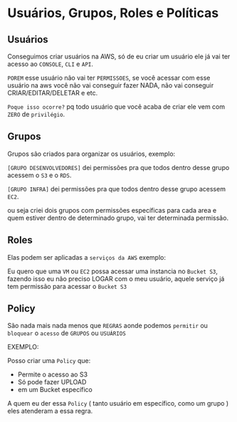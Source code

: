 # Usuários, Grupos, Roles e Políticas

## Usuários

Conseguimos criar usuários na AWS, só de eu criar um usuário ele já vai ter acesso ao `CONSOLE`, `CLI` e `API`.<br>

`POREM` esse usuário não vai ter `PERMISSOES`, se você acessar com esse usuário na aws você não vai conseguir fazer NADA, não vai conseguir CRIAR/EDITAR/DELETAR e etc.

`Poque isso ocorre?` pq todo usuário que você acaba de criar ele vem com `ZERO` de `privilégio`.

## Grupos

Grupos são criados para organizar os usuários, exemplo:

`[GRUPO DESENVOLVEDORES]` dei permissões pra que todos dentro desse grupo acessem o `S3` e o `RDS`.

`[GRUPO INFRA]` dei permissões pra que todos dentro desse grupo acessem `EC2`.

ou seja criei dois grupos com permissões específicas para cada area e quem estiver dentro de determinado grupo,
vai ter determinada permissão.

## Roles

Elas podem ser aplicadas a `serviços da AWS` exemplo:

Eu quero que uma `VM` ou `EC2` possa acessar uma instancia no `Bucket S3`, fazendo isso eu não preciso LOGAR com o meu usuário, aquele serviço já tem permissão para acessar o `Bucket S3`

## Policy

São nada mais nada menos que `REGRAS` aonde podemos `permitir` ou `bloquear` o `acesso` de `GRUPOS` ou `USUÁRIOS`

EXEMPLO:

Posso criar uma `Policy` que:

- Permite o acesso ao S3
- Só pode fazer UPLOAD
- em um Bucket específico

A quem eu der essa `Policy` ( tanto usuário em específico, como um grupo ) eles atenderam a essa regra.
